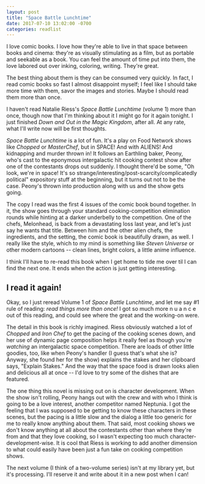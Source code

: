 ```yaml
---
layout: post
title: "Space Battle Lunchtime"
date: 2017-07-10 13:02:00 -0700
categories: readlist
---
```


I love comic books.  I love how they're able to live in that space between
books and cinema: they're as visually stimulating as a film, but as portable
and seekable as a book.  You can feel the amount of time put into them, the
love labored out over inking, coloring, writing.  They're great.

The best thing about them is they can be consumed very quickly.  In fact, I
read comic books so fast I almost disappoint myself; I feel like I should take
more time with them, savor the images and stories.  Maybe I should read them
more than once.

I haven't read Natalie Riess's *Space Battle Lunchtime* (volume 1) more than
once, though now that I'm thinking about it I might go for it again tonight.
I just finished *Down and Out in the Magic Kingdom*, after all.  At any rate,
what I'll write now will be first thoughts.

*Space Battle Lunchtime* is a lot of fun.  It's a play on Food Network shows
like *Chopped* or *MasterChef*, but in SPACE!  And with ALIENS!  And
kidnapping and murder thrown in!  It follows an Earthling baker, Peony, who's
cast to the eponymous intergalactic hit cooking contest show after one of the
contestants drops out suddenly.  I thought there'd be some, "Oh look, we're in
space!  It's so strange/interesting/post-scarcity/complicatedly political"
expository stuff at the beginning, but it turns out not to be the case.
Peony's thrown into production along with us and the show gets going.

The copy I read was the first 4 issues of the comic book bound together.  In
it, the show goes through your standard cooking-competition elimination rounds
while hinting at a darker underbelly to the competition.  One of the chefs,
Melonhead, is back from a devastating loss last year, and let's just say he
wants that title.  Between him and the other alien chefs, the ingredients, and
the setting, the comic book is beautifully drawn, as well.  I really like the
style, which to my mind is something like *Steven Universe* or other modern
cartoons -- clean lines, bright colors, a little anime influence.

I think I'll have to re-read this book when I get home to tide me over til I
can find the next one.  It ends when the action is just getting interesting.

## I read it again!

Okay, so I just reread Volume 1 of *Space Battle Lunchtime*, and let me say #1
rule of reading: *read things more than once!*  I got so much more n u a n c e
out of this reading, and could see where the great and the working-on were.

The detail in this book is richly imagined.  Riess obviously watched a lot of
*Chopped* and *Iron Chef* to get the pacing of the cooking scenes down, and
her use of dynamic page composition helps it really feel as though you're
*watching* an intergalactic space competition.  There are loads of other
little goodies, too, like when Peony's handler (I guess that's what she is?
Anyway, she found her for the show) explains the stakes and her clipboard
says, "Explain Stakes."  And the way that the space food is drawn looks alien
and delicious all at once -- I'd love to try some of the dishes that are
featured.

The one thing this novel is missing out on is character development.  When the
show isn't rolling, Peony hangs out with the crew and with who I think is
going to be a love interest, another competitor named Neptunia.  I got the
feeling that I was supposed to be getting to know these characters in these
scenes, but the pacing is a little slow and the dialog a little too generic
for me to really know anything about them.  That said, most cooking shows we
don't know anything at all about the contestants other than where they're from
and that they love cooking, so I wasn't expecting too much
character-development-wise.  It is cool that Riess is working to add another
dimension to what could easily have been just a fun take on cooking
competition shows.

The next volume (I think of a two-volume series) isn't at my library yet, but
it's processing.  I'll reserve it and write about it in a new post when I can!
